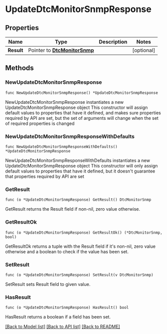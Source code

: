# UpdateDtcMonitorSnmpResponse

## Properties

Name | Type | Description | Notes
------------ | ------------- | ------------- | -------------
**Result** | Pointer to [**DtcMonitorSnmp**](DtcMonitorSnmp.md) |  | [optional] 

## Methods

### NewUpdateDtcMonitorSnmpResponse

`func NewUpdateDtcMonitorSnmpResponse() *UpdateDtcMonitorSnmpResponse`

NewUpdateDtcMonitorSnmpResponse instantiates a new UpdateDtcMonitorSnmpResponse object
This constructor will assign default values to properties that have it defined,
and makes sure properties required by API are set, but the set of arguments
will change when the set of required properties is changed

### NewUpdateDtcMonitorSnmpResponseWithDefaults

`func NewUpdateDtcMonitorSnmpResponseWithDefaults() *UpdateDtcMonitorSnmpResponse`

NewUpdateDtcMonitorSnmpResponseWithDefaults instantiates a new UpdateDtcMonitorSnmpResponse object
This constructor will only assign default values to properties that have it defined,
but it doesn't guarantee that properties required by API are set

### GetResult

`func (o *UpdateDtcMonitorSnmpResponse) GetResult() DtcMonitorSnmp`

GetResult returns the Result field if non-nil, zero value otherwise.

### GetResultOk

`func (o *UpdateDtcMonitorSnmpResponse) GetResultOk() (*DtcMonitorSnmp, bool)`

GetResultOk returns a tuple with the Result field if it's non-nil, zero value otherwise
and a boolean to check if the value has been set.

### SetResult

`func (o *UpdateDtcMonitorSnmpResponse) SetResult(v DtcMonitorSnmp)`

SetResult sets Result field to given value.

### HasResult

`func (o *UpdateDtcMonitorSnmpResponse) HasResult() bool`

HasResult returns a boolean if a field has been set.


[[Back to Model list]](../README.md#documentation-for-models) [[Back to API list]](../README.md#documentation-for-api-endpoints) [[Back to README]](../README.md)



